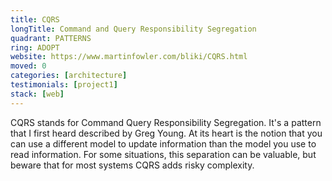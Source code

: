 ```yaml
---
title: CQRS
longTitle: Command and Query Responsibility Segregation
quadrant: PATTERNS
ring: ADOPT
website: https://www.martinfowler.com/bliki/CQRS.html
moved: 0
categories: [architecture]
testimonials: [project1]
stack: [web]
---
```


CQRS stands for Command Query Responsibility Segregation. It's a pattern that I first heard described by Greg Young. At its heart is the notion that you can use a different model to update information than the model you use to read information. For some situations, this separation can be valuable, but beware that for most systems CQRS adds risky complexity.